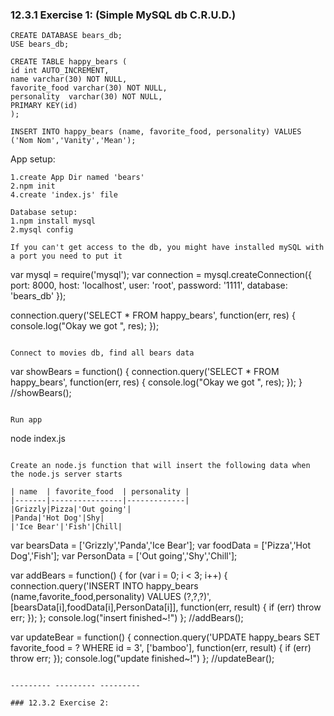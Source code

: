 ### 12.3.1 Exercise 1: (Simple MySQL db C.R.U.D.)

```
CREATE DATABASE bears_db;
USE bears_db;

CREATE TABLE happy_bears (
id int AUTO_INCREMENT,
name varchar(30) NOT NULL,
favorite_food varchar(30) NOT NULL,
personality  varchar(30) NOT NULL,
PRIMARY KEY(id)
); 

INSERT INTO happy_bears (name, favorite_food, personality) VALUES ('Nom Nom','Vanity','Mean');

```
App setup:
```
1.create App Dir named 'bears'
2.npm init
4.create 'index.js' file

Database setup:
1.npm install mysql
2.mysql config
```

```
If you can't get access to the db, you might have installed mySQL with a port you need to put it
```
var mysql = require('mysql');
var connection = mysql.createConnection({
    port: 8000,
    host: 'localhost',
    user: 'root',
    password: '1111',
    database: 'bears_db'
});

connection.query('SELECT * FROM happy_bears', function(err, res) {
    console.log("Okay we got ", res);
});

```

Connect to movies db, find all bears data
```
var showBears = function() {
	connection.query('SELECT * FROM happy_bears', function(err, res) {
	    console.log("Okay we got ", res);
	});
}
//showBears();
```

Run app
```
node index.js
```

Create an node.js function that will insert the following data when the node.js server starts

| name  | favorite_food  | personality |
|-------|----------------|-------------|
|Grizzly|Pizza|'Out going'|
|Panda|'Hot Dog'|Shy|
|'Ice Bear'|'Fish'|Chill|

```
var bearsData = ['Grizzly','Panda','Ice Bear'];
var foodData = ['Pizza','Hot Dog','Fish'];
var PersonData = ['Out going','Shy','Chill'];

var addBears = function() {
	for (var i = 0; i < 3; i++) {
		connection.query('INSERT INTO happy_bears (name,favorite_food,personality) VALUES (?,?,?)', [bearsData[i],foodData[i],PersonData[i]], function(err, result) {
		if (err) throw err;
		});
	};
	console.log("insert finished~!")
};
//addBears();

var updateBear = function() {
	connection.query('UPDATE happy_bears SET favorite_food = ? WHERE id = 3', ['bamboo'], function(err, result) {
	if (err) throw err;
	});	
	console.log("update finished~!")
};
//updateBear();



```

--------- --------- ---------

### 12.3.2 Exercise 2: